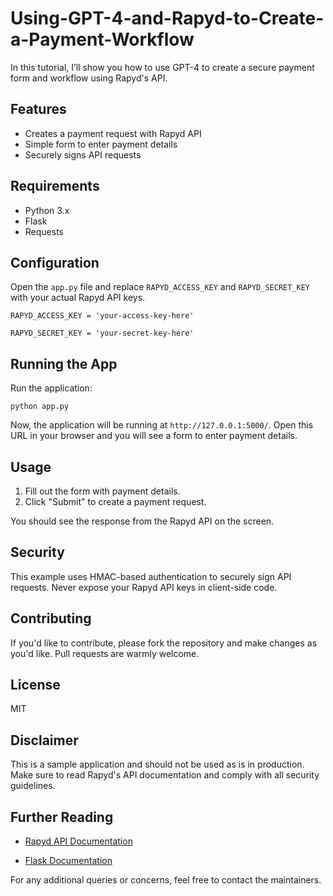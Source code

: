 # Using-GPT-4-and-Rapyd-to-Create-a-Payment-Workflow

In this tutorial, I’ll show you how to use GPT-4 to create a secure payment form and workflow using Rapyd's API.

## Features

* Creates a payment request with Rapyd API
* Simple form to enter payment details
* Securely signs API requests

## Requirements

* Python 3.x
* Flask
* Requests


## Configuration

Open the `app.py` file and replace `RAPYD_ACCESS_KEY` and `RAPYD_SECRET_KEY` with your actual Rapyd API keys.

`RAPYD_ACCESS_KEY = 'your-access-key-here'`

`RAPYD_SECRET_KEY = 'your-secret-key-here'`

## Running the App

Run the application:

`python app.py`

Now, the application will be running at `http://127.0.0.1:5000/`. Open this URL in your browser and you will see a form to enter payment details.

## Usage

1. Fill out the form with payment details.
2. Click "Submit" to create a payment request.
   
You should see the response from the Rapyd API on the screen.

## Security

This example uses HMAC-based authentication to securely sign API requests. Never expose your Rapyd API keys in client-side code.

## Contributing

If you'd like to contribute, please fork the repository and make changes as you'd like. Pull requests are warmly welcome.

## License

MIT

## Disclaimer

This is a sample application and should not be used as is in production. Make sure to read Rapyd's API documentation and comply with all security guidelines.

## Further Reading

* [Rapyd API Documentation](https://docs.rapyd.net/en/index-en.html)

* [Flask Documentation](https://flask.palletsprojects.com/en/latest/)

For any additional queries or concerns, feel free to contact the maintainers.
